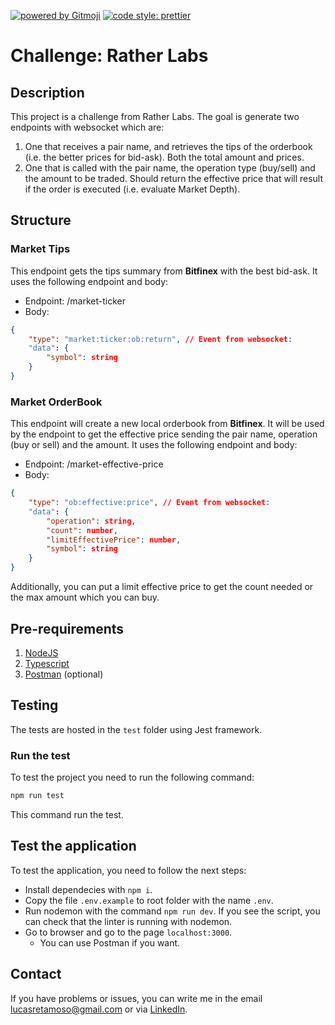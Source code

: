 
  [![powered by Gitmoji](https://img.shields.io/badge/gitmoji-%20😜%20😍-FFDD67.svg?style=flat-square)](https://gitmoji.dev)
  [![code style: prettier](https://img.shields.io/badge/code_style-prettier-ff69b4.svg?style=flat-square)](https://github.com/prettier/prettier)

# Challenge: Rather Labs

## Description

This project is a challenge from Rather Labs. The goal is generate two endpoints with websocket which are:
1. One that receives a pair name, and retrieves the tips of the orderbook (i.e. the better prices for bid-ask). Both the total amount and prices.
2. One that is called with the pair name, the operation type (buy/sell) and the amount to be traded. Should return the effective price that will result if the order is executed (i.e. evaluate Market Depth).

## Structure

### Market Tips

This endpoint gets the tips summary from **Bitfinex** with the best bid-ask. It uses the following endpoint and body:

- Endpoint: /market-ticker
- Body:
```json
{
    "type": "market:ticker:ob:return", // Event from websocket: 
    "data": {
        "symbol": string
    }
}
```


### Market OrderBook

This endpoint will create a new local orderbook from **Bitfinex**. It will be used by the endpoint to get the effective price sending the pair name, operation (buy or sell) and the amount. It uses the following endpoint and body:

- Endpoint: /market-effective-price
- Body:
```json
{
    "type": "ob:effective:price", // Event from websocket: 
    "data": {
        "operation": string,
        "count": number,
        "limitEffectivePrice": number,
        "symbol": string
    }
}
```

Additionally, you can put a limit effective price to get the count needed or the max amount which you can buy.

## Pre-requirements

1. [NodeJS](https://nodejs.org/en/)
2. [Typescript](https://www.typescriptlang.org/)
3. [Postman](https://www.postman.com/) (optional)

## Testing

The tests are hosted in the `test` folder using Jest framework. 

### Run the test

To test the project you need to run the following command:
``` bash
npm run test
```

This command run the test.

## Test the application

To test the application, you need to follow the next steps:

- Install dependecies with `npm i`.
- Copy the file `.env.example` to root folder with the name `.env`.
- Run nodemon with the command `npm run dev`. If you see the script, you can check that the linter is running with nodemon.
- Go to browser and go to the page `localhost:3000`.
    - You can use Postman if you want.

## Contact

If you have problems or issues, you can write me in the email lucasretamoso@gmail.com or via [LinkedIn](https://www.linkedin.com/in/ing-llrg/).